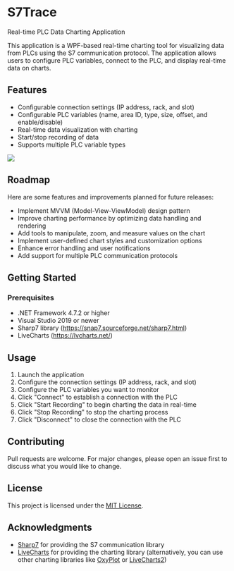 # S7Trace
Real-time PLC Data Charting Application

This application is a WPF-based real-time charting tool for visualizing data from PLCs using the S7 communication protocol. The application allows users to configure PLC variables, connect to the PLC, and display real-time data on charts.

## Features

- Configurable connection settings (IP address, rack, and slot)
- Configurable PLC variables (name, area ID, type, size, offset, and enable/disable)
- Real-time data visualization with charting
- Start/stop recording of data
- Supports multiple PLC variable types

![](https://github.com/kurcontko/S7Trace/blob/main/S7Trace-Screenshot.png)

## Roadmap

Here are some features and improvements planned for future releases:

- Implement MVVM (Model-View-ViewModel) design pattern
- Improve charting performance by optimizing data handling and rendering
- Add tools to manipulate, zoom, and measure values on the chart
- Implement user-defined chart styles and customization options
- Enhance error handling and user notifications
- Add support for multiple PLC communication protocols

## Getting Started

### Prerequisites

- .NET Framework 4.7.2 or higher
- Visual Studio 2019 or newer
- Sharp7 library (https://snap7.sourceforge.net/sharp7.html)
- LiveCharts (https://lvcharts.net/)

## Usage

1. Launch the application
2. Configure the connection settings (IP address, rack, and slot)
3. Configure the PLC variables you want to monitor
4. Click "Connect" to establish a connection with the PLC
5. Click "Start Recording" to begin charting the data in real-time
6. Click "Stop Recording" to stop the charting process
7. Click "Disconnect" to close the connection with the PLC

## Contributing

Pull requests are welcome. For major changes, please open an issue first to discuss what you would like to change.

## License

This project is licensed under the [MIT License](https://choosealicense.com/licenses/mit/).

## Acknowledgments

- [Sharp7](https://snap7.sourceforge.net/sharp7.html) for providing the S7 communication library
- [LiveCharts](https://lvcharts.net/) for providing the charting library (alternatively, you can use other charting libraries like [OxyPlot](https://github.com/oxyplot/oxyplot) or [LiveCharts2](https://github.com/beto-rodriguez/LiveCharts2))
